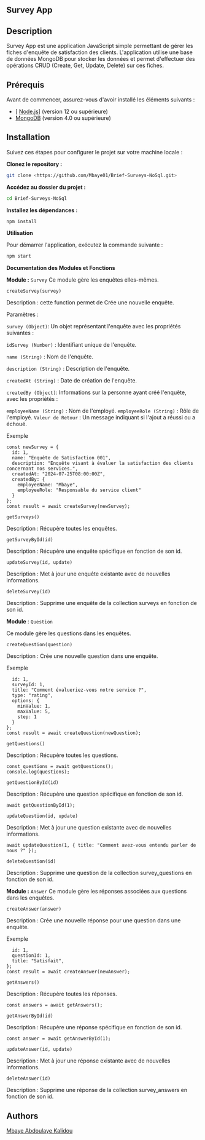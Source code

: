 ## Survey App

## Description

Survey App est une application JavaScript simple permettant de gérer les fiches d'enquête de satisfaction des clients. L'application utilise une base de données MongoDB pour stocker les données et permet d'effectuer des opérations CRUD (Create, Get, Update, Delete) sur ces fiches.

## Prérequis

Avant de commencer, assurez-vous d'avoir installé les éléments suivants :

- [ [Node.js](https://nodejs.org/fr)] (version 12 ou supérieure)
- [ MongoDB](https://www.mongodb.com/try/download/community)
  (version 4.0 ou supérieure)

## Installation

Suivez ces étapes pour configurer le projet sur votre machine locale :

**Clonez le repository :**

```bash
git clone <https://github.com/Mbaye01/Brief-Surveys-NoSql.git>

```

**Accédez au dossier du projet :**

```bash
cd Brief-Surveys-NoSql
```

**Installez les dépendances :**

```bash
npm install
```

**Utilisation**

Pour démarrer l'application, exécutez la commande suivante :

```bash
npm start
```

**Documentation des Modules et Fonctions**

**Module :** `Survey`
Ce module gère les enquêtes elles-mêmes.

`createSurvey(survey)`

Description : cette function permet de Crée une nouvelle enquête.

Paramètres :

```survey (Object)```:
Un objet représentant l'enquête avec les propriétés suivantes :

```idSurvey (Number)``` : Identifiant unique de l'enquête.

```name (String)``` : Nom de l'enquête.

```description (String)``` : Description de l'enquête.

```createdAt (String)``` : Date de création de l'enquête.

```createdBy (Object)```: Informations sur la personne ayant créé l'enquête,
 avec les propriétés :

```employeeName (String)``` : Nom de l'employé.
```employeeRole (String)``` : Rôle de l'employé.
```Valeur de Retour``` : Un message indiquant si l'ajout a réussi ou a échoué.

Exemple

```Crée une nouvelle enquête
const newSurvey = {
  id: 1,
  name: "Enquête de Satisfaction 001",
  description: "Enquête visant à évaluer la satisfaction des clients concernant nos services.",
  createdAt: "2024-07-25T08:00:00Z",
  createdBy: {
    employeeName: "Mbaye",
    employeeRole: "Responsable du service client"
  }
};
const result = await createSurvey(newSurvey);
```

`getSurveys()`

Description : Récupère toutes les enquêtes.


`getSurveyById(id)`

Description : Récupère une enquête spécifique en fonction de son id.


`updateSurvey(id, update)`

Description : Met à jour une enquête existante avec de nouvelles informations.

`deleteSurvey(id)`

Description : Supprime une enquête de la collection surveys en fonction de son id.

**Module** : `Question`

Ce module gère les questions dans les enquêtes.

`createQuestion(question)`

Description : Crée une nouvelle question dans une enquête.

Exemple

```const newQuestion = {
  id: 1,
  surveyId: 1,
  title: "Comment évalueriez-vous notre service ?",
  type: "rating",
  options: {
    minValue: 1,
    maxValue: 5,
    step: 1
  }
};
const result = await createQuestion(newQuestion);
```

`getQuestions()`

Description : Récupère toutes les questions.

```
const questions = await getQuestions();
console.log(questions);
```

`getQuestionById(id)`

Description : Récupère une question spécifique en fonction de son id.

```
await getQuestionById(1);
```

`updateQuestion(id, update)`

Description : Met à jour une question existante avec de nouvelles informations.

```
await updateQuestion(1, { title: "Comment avez-vous entendu parler de nous ?" });
```

`deleteQuestion(id)`

Description : Supprime une question de la collection survey_questions en fonction de son id.

**Module :** `Answer`
Ce module gère les réponses associées aux questions dans les enquêtes.

`createAnswer(answer)`

Description : Crée une nouvelle réponse pour une question dans une enquête.

Exemple

```const newAnswer = {
  id: 1,
  questionId: 1,
  title: "Satisfait",
};
const result = await createAnswer(newAnswer);
```

`getAnswers()`

Description : Récupère toutes les réponses.

```
const answers = await getAnswers();
```

`getAnswerById(id)`

Description : Récupère une réponse spécifique en fonction de son id.

```
const answer = await getAnswerById(1);
```

`updateAnswer(id, update)`

Description : Met à jour une réponse existante avec de nouvelles informations.


`deleteAnswer(id)`

Description : Supprime une réponse de la collection survey_answers en fonction de son id.


## Authors

[Mbaye Abdoulaye Kalidou](https://github.com/Mbaye01)

